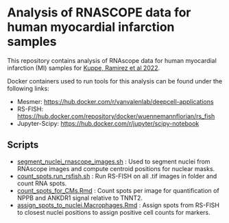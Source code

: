 # Analysis of RNASCOPE data for human myocardial infarction samples

This repository contains analysis of RNAscope data for human myocardial infarction (MI) samples for [Kuppe, Ramirez et al 2022](https://www.biorxiv.org/content/10.1101/2020.12.08.411686v1%20%20).

Docker containers used to run tools for this analysis can be found under the following links:

* Mesmer: https://hub.docker.com/r/vanvalenlab/deepcell-applications
* RS-FISH: https://hub.docker.com/repository/docker/wuennemannflorian/rs_fish
* Jupyter-Scipy: https://hub.docker.com/r/jupyter/scipy-notebook

## Scripts

 * [segment_nuclei_rnascope_images.sh](./segment_nuclei_rnascope_images.sh)           : Used to segment nuclei from RNAscope images and compute centroid positions for nuclear masks.
 * [count_spots.run_rsfish.sh](./count_spots.run_rsfish.sh)                           : Run RS-FISH on all .tif images in folder and count RNA spots.
 * [count_spots_for_CMs.Rmd](./count_spots_for_CMs.Rmd)                               : Count spots per image for quantification of NPPB and ANKDR1 signal relative to TNNT2.
 * [assign_spots_to_nuclei.Macrophages.Rmd](./assign_spots_to_nuclei.Macrophages.Rmd) : Assign spots from RS-FISH to closest nuclei positions to assign positive cell counts for markers.

